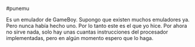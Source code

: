 #punemu

Es un emulador de GameBoy. Supongo que existen muchos emuladores ya. Pero nunca había hecho uno. Por lo tanto este es el que yo hice. Por ahora no sirve nada, solo hay unas cuantas instrucciones del procesador implementadas, pero en algún momento espero que lo haga.